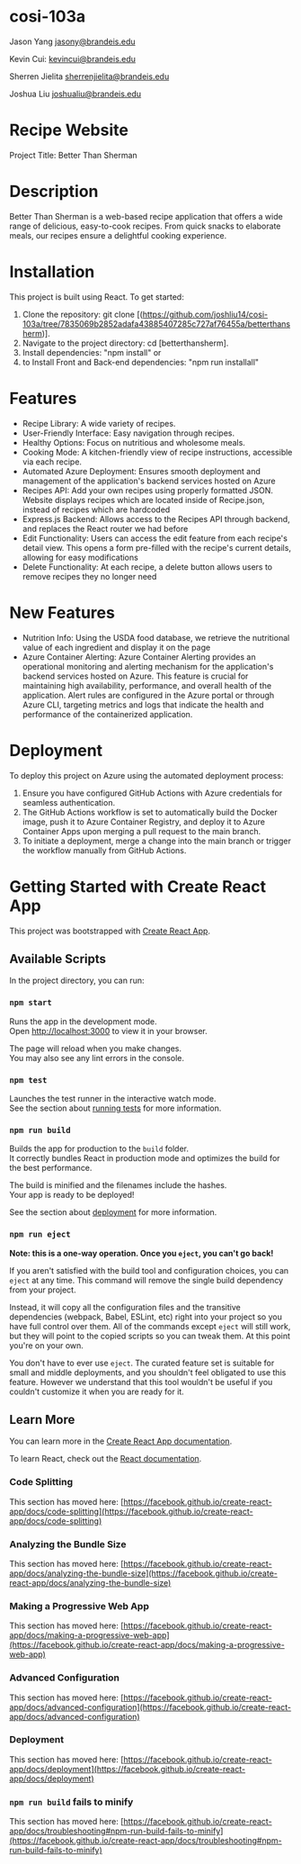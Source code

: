 # cosi-103a

Jason Yang jasony@brandeis.edu

Kevin Cui: kevincui@brandeis.edu

Sherren Jielita sherrenjielita@brandeis.edu

Joshua Liu joshualiu@brandeis.edu

# Recipe Website

Project Title: Better Than Sherman

# Description

Better Than Sherman is a web-based recipe application that offers a wide range of delicious, easy-to-cook recipes. From quick snacks to elaborate meals, our recipes ensure a delightful cooking experience.

# Installation

This project is built using React. To get started:

1. Clone the repository: git clone [(https://github.com/joshliu14/cosi-103a/tree/7835069b2852adafa43885407285c727af76455a/betterthansherm)].
2. Navigate to the project directory: cd [betterthansherm].
3. Install dependencies: "npm install" or
3. to Install Front and Back-end dependencies: "npm run installall"

# Features

- Recipe Library: A wide variety of recipes.
- User-Friendly Interface: Easy navigation through recipes.
- Healthy Options: Focus on nutritious and wholesome meals.
- Cooking Mode: A kitchen-friendly view of recipe instructions, accessible via each recipe.
- Automated Azure Deployment: Ensures smooth deployment and management of the application's backend services hosted on Azure
- Recipes API: Add your own recipes using properly formatted JSON. Website displays recipes which are located inside of Recipe.json, instead of recipes which are hardcoded
- Express.js Backend: Allows access to the Recipes API through backend, and replaces the React router we had before
- Edit Functionality: Users can access the edit feature from each recipe's detail view. This opens a form pre-filled with the recipe's current details, allowing for easy modifications
- Delete Functionality: At each recipe, a delete button allows users to remove recipes they no longer need

# New Features

- Nutrition Info: Using the USDA food database, we retrieve the nutritional value of each ingredient and display it on the page
- Azure Container Alerting: Azure Container Alerting provides an operational monitoring and alerting mechanism for the application's backend services hosted on Azure. This feature is crucial for maintaining high availability, performance, and overall health of the application. Alert rules are configured in the Azure portal or through Azure CLI, targeting metrics and logs that indicate the health and performance of the containerized application. 

# Deployment
To deploy this project on Azure using the automated deployment process:

1. Ensure you have configured GitHub Actions with Azure credentials for seamless authentication.
2. The GitHub Actions workflow is set to automatically build the Docker image, push it to Azure Container Registry, and deploy it to Azure Container Apps upon merging a pull request to the main branch.
3. To initiate a deployment, merge a change into the main branch or trigger the workflow manually from GitHub Actions.

# Getting Started with Create React App

This project was bootstrapped with [Create React App](https://github.com/facebook/create-react-app).

## Available Scripts

In the project directory, you can run:

### `npm start`

Runs the app in the development mode.\
Open [http://localhost:3000](http://localhost:3000) to view it in your browser.

The page will reload when you make changes.\
You may also see any lint errors in the console.

### `npm test`

Launches the test runner in the interactive watch mode.\
See the section about [running tests](https://facebook.github.io/create-react-app/docs/running-tests) for more information.

### `npm run build`

Builds the app for production to the `build` folder.\
It correctly bundles React in production mode and optimizes the build for the best performance.

The build is minified and the filenames include the hashes.\
Your app is ready to be deployed!

See the section about [deployment](https://facebook.github.io/create-react-app/docs/deployment) for more information.

### `npm run eject`

**Note: this is a one-way operation. Once you `eject`, you can't go back!**

If you aren't satisfied with the build tool and configuration choices, you can `eject` at any time. This command will remove the single build dependency from your project.

Instead, it will copy all the configuration files and the transitive dependencies (webpack, Babel, ESLint, etc) right into your project so you have full control over them. All of the commands except `eject` will still work, but they will point to the copied scripts so you can tweak them. At this point you're on your own.

You don't have to ever use `eject`. The curated feature set is suitable for small and middle deployments, and you shouldn't feel obligated to use this feature. However we understand that this tool wouldn't be useful if you couldn't customize it when you are ready for it.

## Learn More

You can learn more in the [Create React App documentation](https://facebook.github.io/create-react-app/docs/getting-started).

To learn React, check out the [React documentation](https://reactjs.org/).

### Code Splitting

This section has moved here: [https://facebook.github.io/create-react-app/docs/code-splitting](https://facebook.github.io/create-react-app/docs/code-splitting)

### Analyzing the Bundle Size

This section has moved here: [https://facebook.github.io/create-react-app/docs/analyzing-the-bundle-size](https://facebook.github.io/create-react-app/docs/analyzing-the-bundle-size)

### Making a Progressive Web App

This section has moved here: [https://facebook.github.io/create-react-app/docs/making-a-progressive-web-app](https://facebook.github.io/create-react-app/docs/making-a-progressive-web-app)

### Advanced Configuration

This section has moved here: [https://facebook.github.io/create-react-app/docs/advanced-configuration](https://facebook.github.io/create-react-app/docs/advanced-configuration)

### Deployment

This section has moved here: [https://facebook.github.io/create-react-app/docs/deployment](https://facebook.github.io/create-react-app/docs/deployment)

### `npm run build` fails to minify

This section has moved here: [https://facebook.github.io/create-react-app/docs/troubleshooting#npm-run-build-fails-to-minify](https://facebook.github.io/create-react-app/docs/troubleshooting#npm-run-build-fails-to-minify)
